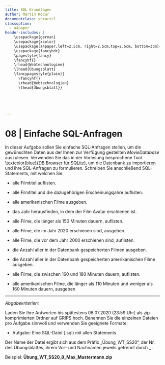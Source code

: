 ```yaml
---
title: SQL Grundlagen
author: Martin Kocur
documentclass: scrartcl
classoption:
  - a4paper
header-includes: |
    \usepackage{german} 
	\usepackage{xcolor}
    \usepackage[a4paper,left=2.5cm, right=2.5cm,top=2.5cm, bottom=3cm]{geometry}
    \usepackage{fancyhdr}
    \pagestyle{fancy}
    \fancyhf{}
    \rhead{Webtechnologien}
    \lhead{Übungsblatt}
    \fancypagestyle{plain}{
      \fancyhf{}
      \rhead{Webtechnologien}
      \lhead{Übungsblatt}}





---
```



# 08 | Einfache SQL-Anfragen

In dieser Aufgabe sollen Sie einfache SQL-Anfragen stellen, um die gewünschten Daten aus der Ihnen zur Verfügung gestellten _MovieDatabase_ auszulesen. Verwenden Sie das in der Vorlesung besprochene Tool  [\textcolor{blue}{DB Browser für SQLite}](https://sqlitebrowser.org/), um die Datenbank zu importieren und ihre SQL-Anfragen zu formulieren. Schreiben Sie anschließend SQL-Statements, mit welchen Sie

- alle Filmtitel auflisten.

- alle Filmtitel und die dazugehörigen Erscheinungsjahre auflisten.
- alle amerikanischen Filme ausgeben.
- das Jahr herausfinden, in dem der Film Avatar erschienen ist.
- alle Filme, die länger als 150 Minuten dauern, auflisten.
- alle Filme, die im Jahr 2020 erschienen sind, ausgeben.
- alle Filme, die vor dem Jahr 2000 erschienen sind, auflisten.
- die Anzahl aller in der Datenbank gespeicherten Filmen ausgeben.
- die Anzahl aller in der Datenbank gespeicherten amerikanischen Filme ausgeben.
- alle Filme, die zwischen 160 und 180 Minuten dauern, auflisten.
- alle amerikanischen Filme, die länger als 110 Minuten und weniger als 160 Minuten dauern, ausgeben.

------

*Abgabekriterien:*

Laden Sie Ihre Antworten bis spätestens 06.07.2020 (23:59 Uhr) als zip-komprimierten Ordner auf GRIPS hoch. Benennen Sie die einzelnen Dateien pro Aufgabe sinnvoll und verwenden Sie geeignete Formate:

- Aufgabe: Eine SQL-Datei (.sql) mit allen Statements 


Der Name der Datei ergibt sich aus dem Präfix „Übung_WT_SS20“, der Nr. des Übungsblattes, ihrem Vor- und Nachnamen jeweils getrennt durch _ .

 

Beispiel: **Übung_WT_SS20_8_Max_Mustermann.zip**

